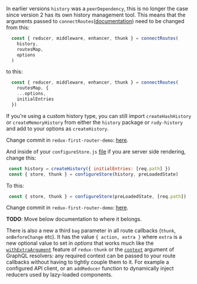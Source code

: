 In earlier versions `history` was a `peerDependency`, this is no longer the case since version 2 has its own history management tool. This means that the arguments passed to `connectRoutes`([documentation](https://github.com/faceyspacey/redux-first-router/blob/master/docs/connectRoutes.md)) need to be changed from this:


```js
  const { reducer, middleware, enhancer, thunk } = connectRoutes(
    history,
    routesMap,
    options
  )
```
to this:

```js
  const { reducer, middleware, enhancer, thunk } = connectRoutes(
    routesMap, {
    ...options,
    initialEntries
  })
```

If you're using a custom history type, you can still import `createHashHistory` or `createMemoryHistory` from either the `history` package or `rudy-history` and add to your options as `createHistory`.

Change commit in `redux-first-router-demo`: [here](https://github.com/ScriptedAlchemy/redux-first-router-demo/commit/6c8238eee713ce0079aeae1ce328d305bddd0ee3#diff-04298622441e55a9d9b5691873f8490b).

And inside of your `configureStore.js` [file](https://github.com/ScriptedAlchemy/redux-first-router-demo/blob/6c8238eee713ce0079aeae1ce328d305bddd0ee3/server/configureStore.js) if you are server side rendering, change this:

 ```js
  const history = createHistory({ initialEntries: [req.path] })
  const { store, thunk } = configureStore(history, preLoadedState)
```

 To this:

 ```js
  const { store, thunk } = configureStore(preLoadedState, [req.path])
```

Change commit in `redux-first-router-demo`: [here](https://github.com/ScriptedAlchemy/redux-first-router-demo/commit/6c8238eee713ce0079aeae1ce328d305bddd0ee3#diff-538a809ba00b97f8cf4ef2f28accee51).




**TODO**: Move below documentation to where it belongs.


There is also a new a third `bag` parameter in all route callbacks (`thunk`, `onBeforeChange` etc). It has the value `{ action, extra }` where `extra` is a new optional value to set in *options* that works much like the [`withExtraArgument`](https://github.com/reduxjs/redux-thunk#injecting-a-custom-argument)
feature of `redux-thunk` or the [`context`](https://graphql.org/learn/execution/#root-fields-resolvers) argument of GraphQL resolvers: any required context can be passed to your route callbacks without having to tightly couple them to it. For example a configured API client, or an `addReducer` function to dynamically inject reducers used by lazy-loaded components.

